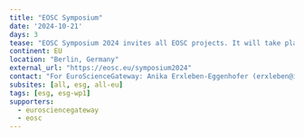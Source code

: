 ```yaml
---
title: "EOSC Symposium"
date: '2024-10-21'
days: 3
tease: "EOSC Symposium 2024 invites all EOSC projects. It will take place under the patronage of the German Minister for Education and Research Bettina Stark-Watzinger. The event is being organised by the EOSC Association, the EOSC-A German Mandated Organisation, NFDI, the ZBW – Leibniz Information Centre for Economics, an EOSC-A Member, and with the support of the Horizon Europe project EOSC Focus. The Galaxy Project will join as core pillar of the EU-funded EOSC EuroScienceGateway project."
continent: EU
location: "Berlin, Germany"
external_url: "https://eosc.eu/symposium2024"
contact: "For EuroScienceGateway: Anika Erxleben-Eggenhofer (erxleben@informatik.uni-freiburg.de)"
subsites: [all, esg, all-eu]
tags: [esg, esg-wp1]
supporters:
  - eurosciencegateway
  - eosc
---
```

